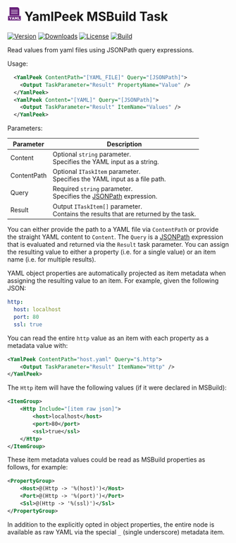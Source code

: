 ![Yaml Icon](https://raw.githubusercontent.com/devlooped/yaml/main/assets/img/icon.png) YamlPeek MSBuild Task
============

[![Version](https://img.shields.io/nuget/vpre/YamlPeek.svg?color=royalblue)](https://www.nuget.org/packages/YamlPeek)
[![Downloads](https://img.shields.io/nuget/dt/YamlPeek.svg?color=green)](https://www.nuget.org/packages/YamlPeek)
[![License](https://img.shields.io/github/license/devlooped/yaml.svg?color=blue)](https://github.com/devlooped/yaml/blob/main/license.txt)
[![Build](https://github.com/devlooped/yaml/actions/workflows/build.yml/badge.svg)](https://github.com/devlooped/yaml/actions/workflows/build.yml)

Read values from yaml files using JSONPath query expressions.

Usage:

```xml
  <YamlPeek ContentPath="[YAML_FILE]" Query="[JSONPath]">
    <Output TaskParameter="Result" PropertyName="Value" />
  </YamlPeek>
  <YamlPeek Content="[YAML]" Query="[JSONPath]">
    <Output TaskParameter="Result" ItemName="Values" />
  </YamlPeek>
```

Parameters:

| Parameter   | Description                                                                                                    |
| ----------- | -------------------------------------------------------------------------------------------------------------- |
| Content     | Optional `string` parameter.<br/>Specifies the YAML input as a string.                           |
| ContentPath | Optional `ITaskItem` parameter.<br/>Specifies the YAML input as a file path.                                   |
| Query       | Required `string` parameter.<br/>Specifies the [JSONPath](https://goessner.net/articles/JsonPath/) expression. |
| Result      | Output `ITaskItem[]` parameter.<br/>Contains the results that are returned by the task.                        |

You can either provide the path to a YAML file via `ContentPath` or 
provide the straight YAML content to `Content`. The `Query` is a 
[JSONPath](https://goessner.net/articles/JsonPath/) expression that is evaluated 
and returned via the `Result` task parameter. You can assign the resulting 
value to either a property (i.e. for a single value) or an item name (i.e. 
for multiple results).

YAML object properties are automatically projected as item metadata when 
assigning the resulting value to an item. For example, given the following JSON:

```yaml
http:
  host: localhost
  port: 80
  ssl: true
```

You can read the entire `http` value as an item with each property as a metadata 
value with:

```xml
<YamlPeek ContentPath="host.yaml" Query="$.http">
    <Output TaskParameter="Result" ItemName="Http" />
</YamlPeek>
```

The `Http` item will have the following values (if it were declared in MSBuild):

```xml
<ItemGroup>
    <Http Include="[item raw json]">
        <host>localhost</host>
        <port>80</port>
        <ssl>true</ssl>
    </Http>
</ItemGroup>
```

These item metadata values could be read as MSBuild properties as follows, for example:

```xml
<PropertyGroup>
    <Host>@(Http -> '%(host)')</Host>
    <Port>@(Http -> '%(port)')</Port>
    <Ssl>@(Http -> '%(ssl)')</Ssl>
</PropertyGroup>
```

In addition to the explicitly opted in object properties, the entire node is available 
as raw YAML via the special `_` (single underscore) metadata item.
